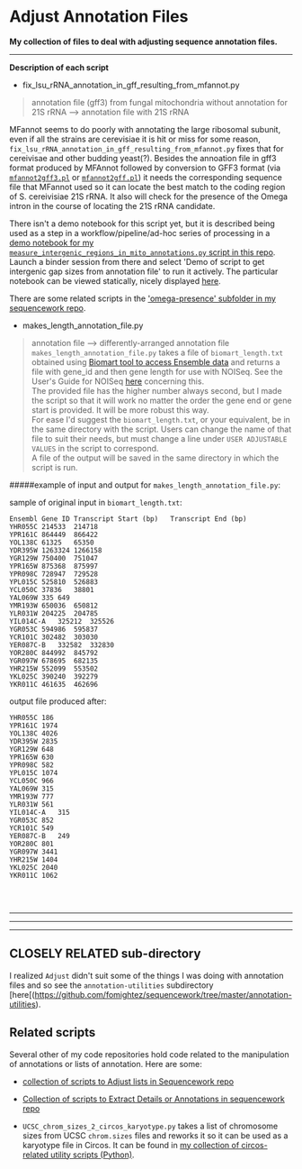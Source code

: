 Adjust Annotation Files
=======================

**My collection of files to deal with adjusting sequence annotation files.**

---
**Description of each script**

- fix_lsu_rRNA_annotation_in_gff_resulting_from_mfannot.py

>annotation file (gff3) from fungal mitochondria without annotation for 21S rRNA --> annotation file with 21S rRNA

MFannot seems to do poorly with annotating the large ribosomal subunit, even if all the strains are cerevisiae it is hit or miss for some reason, `fix_lsu_rRNA_annotation_in_gff_resulting_from_mfannot.py` fixes that for cereivisae and other budding yeast(?).
Besides the annoation file in gff3 format produced by MFAnnot followed by conversion to GFF3 format (via [`mfannot2gff3.pl`](https://github.com/yjx1217/LRSDAY/blob/master/scripts/mfannot2gff3.pl) or [`mfannot2gff.pl`](https://github.com/kbseah/mitonotate/blob/master/mfannot2gff.pl)) it needs the corresponding sequence file that MFannot used so it can locate the best match to the coding region of S. cereivisiae 21S rRNA. It also will check for the presence of the Omega intron in the course of locating the 21S rRNA candidate.

There isn't a demo notebook for this script yet, but it is described being used as a step in a workflow/pipeline/ad-hoc series of processing in a [demo notebook for my `measure_intergenic_regions_in_mito_annotations.py` script in this repo](https://github.com/fomightez/cl_sq_demo-binder). Launch a binder session from there and select 'Demo of script to get intergenic gap sizes from annotation file' to run it actively.  The particular notebook can be viewed statically, nicely displayed [here](https://nbviewer.jupyter.org/github/fomightez/cl_sq_demo-binder/blob/master/notebooks/Demo%20of%20script%20to%20get%20intergenic%20gap%20sizes%20from%20annotation%20file.ipynb).

There are some related scripts in the ['omega-presence' subfolder in my sequencework repo](https://github.com/fomightez/sequencework/tree/master/omega-presence).

- makes_length_annotation_file.py

> annotation file --> differently-arranged annotation file  
`makes_length_annotation_file.py` takes a file of `biomart_length.txt` obtained using [Biomart tool to access Ensemble data](http://useast.ensembl.org/info/data/biomart/index.html) and returns a file with gene_id
and then gene length for use with NOISeq. See the User's Guide for NOISeq
[here](http://www.bioconductor.org/packages/release/bioc/html/NOISeq.html) concerning this.  
The provided file has the higher number always second, but I made the script so that it will work no matter the order the gene end or gene start is provided. It will be more robust this way.  
For ease I'd suggest the `biomart_length.txt`, or your equivalent, be in the same directory with the script. Users can change the name of that file to suit their needs, but must change a line under `USER ADJUSTABLE VALUES` in the script to correspond.  
A file of the output will be saved in the same directory in which the script is run.  

#####example of input and output for `makes_length_annotation_file.py`:

sample of original input in `biomart_length.txt`:
```
Ensembl Gene ID	Transcript Start (bp)	Transcript End (bp)
YHR055C	214533	214718
YPR161C	864449	866422
YOL138C	61325	65350
YDR395W	1263324	1266158
YGR129W	750400	751047
YPR165W	875368	875997
YPR098C	728947	729528
YPL015C	525810	526883
YCL050C	37836	38801
YAL069W	335	649
YMR193W	650036	650812
YLR031W	204225	204785
YIL014C-A	325212	325526
YGR053C	594986	595837
YCR101C	302482	303030
YER087C-B	332582	332830
YOR280C	844992	845792
YGR097W	678695	682135
YHR215W	552099	553502
YKL025C	390240	392279
YKR011C	461635	462696
```

output file produced after:
```
YHR055C	186
YPR161C	1974
YOL138C	4026
YDR395W	2835
YGR129W	648
YPR165W	630
YPR098C	582
YPL015C	1074
YCL050C	966
YAL069W	315
YMR193W	777
YLR031W	561
YIL014C-A	315
YGR053C	852
YCR101C	549
YER087C-B	249
YOR280C	801
YGR097W	3441
YHR215W	1404
YKL025C	2040
YKR011C	1062


```
 
`
`
`
`

 ----------------------------------------------------------------------
 ----------------------------------------------------------------------
 ----------------------------------------------------------------------
CLOSELY RELATED sub-directory
--------------------

I realized `Adjust` didn't suit some of the things I was doing with annotation files and so see the `annotation-utilities` subdirectory [here[(https://github.com/fomightez/sequencework/tree/master/annotation-utilities).


Related scripts
---------------

Several other of my code repositories hold code related to the manipulation of annotations or lists of annotation. Here are some:

- [collection of scripts to Adjust lists in Sequencework repo](https://github.com/fomightez/sequencework/blob/master/Adjust_lists/)

- [Collection of scripts to Extract Details or Annotations in sequencework repo](https://github.com/fomightez/sequencework/tree/master/Extract_Details_or_Annotation)

* `UCSC_chrom_sizes_2_circos_karyotype.py` takes a list of chromosome sizes from UCSC `chrom.sizes` files and reworks it so it can be used as a karyotype file in Circos. It can be found in [my collection of circos-related utility scripts (Python)](https://github.com/fomightez/sequencework/tree/master/circos-utilities).
